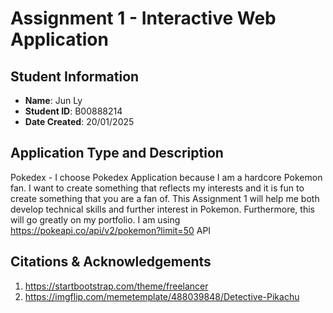 # Assignment 1 - Interactive Web Application

## Student Information

- **Name**: Jun Ly
- **Student ID**: B00888214
- **Date Created**: 20/01/2025

## Application Type and Description

Pokedex - I choose Pokedex Application because I am a hardcore Pokemon fan. I want to create something that reflects my interests and it is fun to create something that you are a fan of. This Assignment 1 will help me both develop technical skills and further interest in Pokemon. Furthermore, this will go greatly on my portfolio. I am using https://pokeapi.co/api/v2/pokemon?limit=50 API

## Citations & Acknowledgements

1. https://startbootstrap.com/theme/freelancer
2. https://imgflip.com/memetemplate/488039848/Detective-Pikachu
